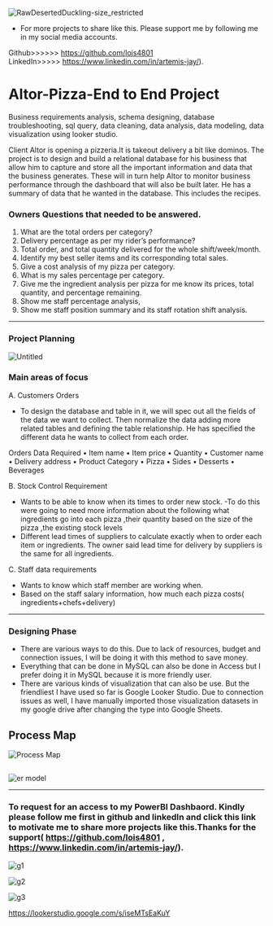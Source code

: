 ![RawDesertedDuckling-size_restricted](https://github.com/lois4801/Altor-Pizza--SQL_to_GoogleLookerStudio/assets/96842662/5147466c-84fc-410d-98a3-fcc4afc4e6d0)

- For more projects to share like this. Please support me by following me in my social media accounts. 

Github>>>>>>  https://github.com/lois4801  
LinkedIn>>>>> https://www.linkedin.com/in/artemis-jay/).



# Altor-Pizza-End to End Project

Business requirements analysis, schema designing, database troubleshooting, sql query, data cleaning, data analysis, data modeling, data visualization using looker studio. 

Client Altor is opening a pizzeria.It is takeout delivery a bit like dominos. The project is to design and build a relational database for his business that allow him to capture and store all the important information and data that the business generates. These will in turn help Altor to monitor business performance through the dashboard that will also be built later. He has a summary of data  that he wanted in the database.  This includes the recipes.

 
### Owners Questions that needed to be answered.
1.	What are the total orders per category?
2.	Delivery percentage as per my rider’s performance?
3.	Total order, and total quantity delivered for the whole shift/week/month. 
4.	Identify my best seller items and its corresponding total sales.
5.	Give a cost analysis of my pizza per category.
6.	What is my sales percentage per category.
7.	Give me the ingredient analysis per pizza for me know its prices, total quantity, and percentage remaining.
8.	Show me staff percentage analysis,
9.	Show me staff position summary and its staff rotation shift analysis.
-----------------------------------------------------------------------------
### Project Planning

![Untitled](https://github.com/lois4801/Altor.Pizza-ER.Modeling.and.Schema-to-GoogleLookerStudio/assets/96842662/600e4b64-283f-4577-9c53-e0f7f2243fae)


### Main areas of focus

A. Customers Orders
- To design the database and table in it, we will spec out all the fields of the data we want to collect. Then normalize the data adding more related tables and defining the table relationship. He has specified the different data he wants to collect from each order.

Orders Data Required
•	Item name
•	Item price
•	Quantity
•	Customer name
•	Delivery address
•	Product Category
•	Pizza 
•	Sides 
•	Desserts 
•	Beverages

B.	Stock Control Requirement 
- Wants to be able to know when its times to order new stock. 
-To do this were going to need more information about the following what ingredients go into each pizza ,their quantity based on the size of the pizza ,the existing stock levels
- Different lead times of suppliers to calculate exactly when to order each item or ingredients. The owner said lead time for delivery by suppliers is the same for all ingredients.

C. Staff data requirements
  - Wants to know which staff member are working when.
  - Based on the staff salary information, how much each pizza costs( ingredients+chefs+delivery)
-------------------------------------------------------------------------------------
### Designing Phase

-	There are various ways to do this. Due to lack of resources, budget and  connection issues, I will be doing it with this method to save money. 
-	Everything that can be done in MySQL can also be done in Access but I prefer doing it in MySQL because it is more friendly user.
-	There are various kinds of visualization that can also be use. But the friendliest I have used so far is Google Looker Studio. Due to connection issues as well, I have manually imported those visualization datasets in my google drive after changing the type into Google Sheets.

## Process Map 

![Process Map](https://github.com/lois4801/Altor.Pizza-ER.Modeling.and.Schema-to-GoogleLookerStudio/assets/96842662/57572634-ca56-4393-8967-bd3f7ca8be20)

## 
![er model](https://github.com/lois4801/Altor.Pizza-ER.Modeling.and.Schema-to-GoogleLookerStudio/assets/96842662/65efea4f-ba59-4558-8c85-d4fc9385908b)




  



------------------------------------------------------------------------------------
### To request for an access to my PowerBI Dashbaord. Kindly please follow me first in github and linkedIn and click this link to motivate me to share more projects like this.Thanks for the support( https://github.com/lois4801 , https://www.linkedin.com/in/artemis-jay/).

![g1](https://github.com/lois4801/Altor-Pizza--SQL_to_GoogleLookerStudio/assets/96842662/ad9bae61-cf43-4dac-bba1-8133988f0e23)

![g2](https://github.com/lois4801/Altor-Pizza--SQL_to_GoogleLookerStudio/assets/96842662/d852dd93-038b-4a37-8d44-eea970a4183a)

![g3](https://github.com/lois4801/Altor-Pizza--SQL_to_GoogleLookerStudio/assets/96842662/e7a77cfc-7540-4c92-bbfa-ea918dd94fe5)




[https://lookerstudio.google.com/s/iseMTsEaKuY ](https://lookerstudio.google.com/reporting/e03c8853-9854-46aa-a1cf-ab68dba5944c)
